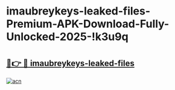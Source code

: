 # imaubreykeys-leaked-files-Premium-APK-Download-Fully-Unlocked-2025-!k3u9q

# <h2><a href="https://728v10.esa.edu.pl?title=imaubreykeys-leaked-files&ref=k3u9q">🔗👉 🔴 imaubreykeys-leaked-files</a></h2>

[![acn](https://github.com/user-attachments/assets/0f9c940e-d8b0-45ae-aac7-cd30a18b3e1c)](https://728v10.esa.edu.pl?title=imaubreykeys-leaked-files&ref=k3u9q)

